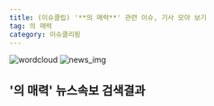 ```yaml
---
title: (이슈클립) '**의 매력**' 관련 이슈, 기사 모아 보기
tag: 의 매력
category: 이슈클리핑
---
```

![wordcloud](https://s3.ap-northeast-2.amazonaws.com/lyrics101-wordcloud/2018-09-30-1538238013.png)
![news_img](https://user-images.githubusercontent.com/42597476/44507050-1206f400-a6e4-11e8-8d98-7ffbfebb353f.png)
## **'**의 매력**'** 뉴스속보 검색결과

